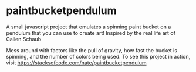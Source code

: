 # paintbucketpendulum
A small javascript project that emulates a spinning paint bucket on a pendulum that you can use to create art! Inspired by the real life art of Callen Schaub

Mess around with factors like the pull of gravity, how fast the bucket is spinning, and the number of colors being used.  To see this project in action, visit https://stacksofcode.com/nate/paintbucketpendulum
